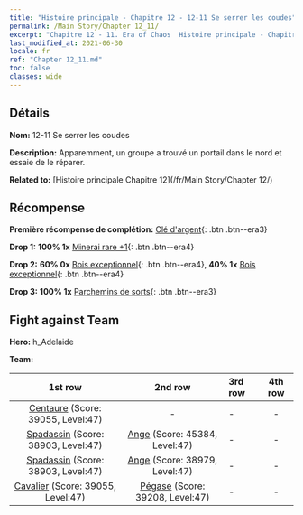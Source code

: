```yaml
---
title: "Histoire principale - Chapitre 12 - 12-11 Se serrer les coudes"
permalink: /Main Story/Chapter 12_11/
excerpt: "Chapitre 12 - 11. Era of Chaos  Histoire principale - Chapitre 12_11. 12-11 Se serrer les coudes"
last_modified_at: 2021-06-30
locale: fr
ref: "Chapter 12_11.md"
toc: false
classes: wide
---
```


## Détails

 **Nom:** 12-11 Se serrer les coudes

 **Description:** Apparemment, un groupe a trouvé un portail dans le nord et essaie de le réparer.

 **Related to:** [Histoire principale Chapitre 12](/fr/Main Story/Chapter 12/)

## Récompense

 **Première récompense de complétion:** [Clé d'argent](/ItemsFR/con_693/){: .btn .btn--era3}

 **Drop 1:** **100% 1x** [Minerai rare +1](/ItemsFR/mat_40/){: .btn .btn--era4}

 **Drop 2:** **60% 0x** [Bois exceptionnel](/ItemsFR/mat_34/){: .btn .btn--era4}, **40% 1x** [Bois exceptionnel](/ItemsFR/mat_34/){: .btn .btn--era4}

 **Drop 3:** **100% 1x** [Parchemins de sorts](/ItemsFR/con_694/){: .btn .btn--era3}


## Fight against Team
 **Hero:** h_Adelaide

 **Team:**


  | 1st row | 2nd row | 3rd row | 4th row |
  |:----:|:----:|:----|:----:|
  | [Centaure](/fr/units/Centaur/) (Score: 39055, Level:47)  | - | - | - |
  | [Spadassin](/fr/units/Swordsman/) (Score: 38903, Level:47)  | [Ange](/fr/units/Angel/) (Score: 45384, Level:47)  | - | - |
  | [Spadassin](/fr/units/Swordsman/) (Score: 38903, Level:47)  | [Ange](/fr/units/Angel/) (Score: 38979, Level:47)  | - | - |
  | [Cavalier](/fr/units/Cavalier/) (Score: 39055, Level:47)  | [Pégase](/fr/units/Pegasus/) (Score: 39208, Level:47)  | - | - |


